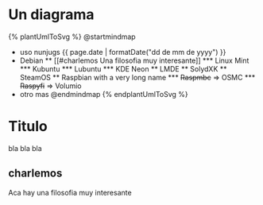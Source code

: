 # Un diagrama

{% plantUmlToSvg %}
@startmindmap
* uso nunjugs {{ page.date | formatDate("dd de mm de yyyy") }}
* Debian
** [[#charlemos Una filosofia muy interesante]]
*** Linux Mint
*** Kubuntu
*** Lubuntu
*** KDE Neon
** LMDE
** SolydXK
** SteamOS
** Raspbian with a very long name
*** <s>Raspmbc</s> => OSMC
*** <s>Raspyfi</s> => Volumio
* otro mas
@endmindmap
{% endplantUmlToSvg %}

# Titulo

bla bla bla

## charlemos

Aca hay una filosofia muy interesante
